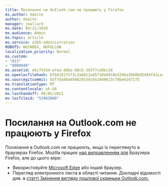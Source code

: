 ```yaml
---
title: Посилання на Outlook.com не працюють у Firefox
ms.author: daeite
author: daeite
manager: joallard
ms.date: 04/21/2020
ms.audience: Admin
ms.topic: article
ms.service: o365-administration
ROBOTS: NOINDEX, NOFOLLOW
localization_priority: Normal
ms.custom:
- "813"
- "8000048"
ms.assetid: e6c75434-efea-46ba-b8c6-383f7cddbc28
ms.openlocfilehash: bfb8161f5f3c2a6812ad5f10e6910e5296a3b60bd5494f41cac6d883dc821d1d
ms.sourcegitcommit: b5f7da89a650d2915dc652449623c78be6247175
ms.translationtype: MT
ms.contentlocale: uk-UA
ms.lasthandoff: 08/05/2021
ms.locfileid: "53963088"
---
```

# <a name="links-in-outlookcom-dont-work-in-firefox"></a>Посилання на Outlook.com не працюють у Firefox

Посилання в Outlook.com не працюють, якщо їх переглянуто в браузерах Firefox. Mozilla працює [над виправленням для](https://go.microsoft.com/fwlink/p/?linkid=2001502&amp;clcid=0x409) Браузера Firefox, але до цього міри:
  
- Використовуйте [Microsoft Edge](https://go.microsoft.com/fwlink/p/?linkid=2001503&amp;clcid=0x409) або інший браузер.
- Перегляд електронного листа в області читання. Докладні відомості див. в [статті Змінення вигляду поштової скриньки Outlook.com.](https://support.office.com/article/b41c2ecb-f23c-42b3-b7f8-659646d5e58c?wt.mc_id=Office_Outlook_com_Alchemy)
